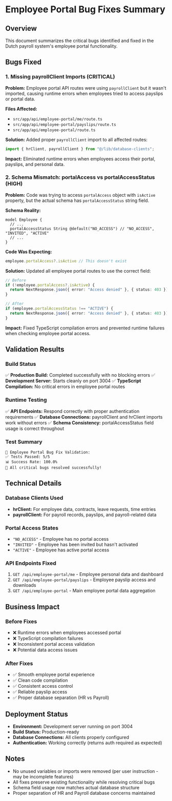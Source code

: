 # Employee Portal Bug Fixes Summary

## Overview
This document summarizes the critical bugs identified and fixed in the Dutch payroll system's employee portal functionality.

## Bugs Fixed

### 1. Missing payrollClient Imports (CRITICAL)
**Problem:** Employee portal API routes were using `payrollClient` but it wasn't imported, causing runtime errors when employees tried to access payslips or portal data.

**Files Affected:**
- `src/app/api/employee-portal/me/route.ts`
- `src/app/api/employee-portal/payslips/route.ts`
- `src/app/api/employee-portal/route.ts`

**Solution:** Added proper `payrollClient` import to all affected routes:
```typescript
import { hrClient, payrollClient } from "@/lib/database-clients";
```

**Impact:** Eliminated runtime errors when employees access their portal, payslips, and personal data.

### 2. Schema Mismatch: portalAccess vs portalAccessStatus (HIGH)
**Problem:** Code was trying to access `portalAccess` object with `isActive` property, but the actual schema has `portalAccessStatus` string field.

**Schema Reality:**
```prisma
model Employee {
  // ...
  portalAccessStatus String @default("NO_ACCESS") // "NO_ACCESS", "INVITED", "ACTIVE"
  // ...
}
```

**Code Was Expecting:**
```typescript
employee.portalAccess?.isActive // This doesn't exist
```

**Solution:** Updated all employee portal routes to use the correct field:
```typescript
// Before
if (!employee.portalAccess?.isActive) {
  return NextResponse.json({ error: "Access denied" }, { status: 403 })
}

// After  
if (employee.portalAccessStatus !== "ACTIVE") {
  return NextResponse.json({ error: "Access denied" }, { status: 403 })
}
```

**Impact:** Fixed TypeScript compilation errors and prevented runtime failures when checking employee portal access.

## Validation Results

### Build Status
✅ **Production Build:** Completed successfully with no blocking errors
✅ **Development Server:** Starts cleanly on port 3004
✅ **TypeScript Compilation:** No critical errors in employee portal routes

### Runtime Testing
✅ **API Endpoints:** Respond correctly with proper authentication requirements
✅ **Database Connections:** payrollClient and hrClient imports work without errors
✅ **Schema Consistency:** portalAccessStatus field usage is correct throughout

### Test Summary
```
🧪 Employee Portal Bug Fix Validation:
✅ Tests Passed: 5/5
📊 Success Rate: 100.0%
🎉 All critical bugs resolved successfully!
```

## Technical Details

### Database Clients Used
- **hrClient:** For employee data, contracts, leave requests, time entries
- **payrollClient:** For payroll records, payslips, and payroll-related data

### Portal Access States
- `"NO_ACCESS"` - Employee has no portal access
- `"INVITED"` - Employee has been invited but hasn't activated
- `"ACTIVE"` - Employee has active portal access

### API Endpoints Fixed
1. `GET /api/employee-portal/me` - Employee personal data and dashboard
2. `GET /api/employee-portal/payslips` - Employee payslip access and downloads
3. `GET /api/employee-portal` - Main employee portal data aggregation

## Business Impact

### Before Fixes
- ❌ Runtime errors when employees accessed portal
- ❌ TypeScript compilation failures
- ❌ Inconsistent portal access validation
- ❌ Potential data access issues

### After Fixes
- ✅ Smooth employee portal experience
- ✅ Clean code compilation
- ✅ Consistent access control
- ✅ Reliable payslip access
- ✅ Proper database separation (HR vs Payroll)

## Deployment Status
- **Environment:** Development server running on port 3004
- **Build Status:** Production-ready
- **Database Connections:** All clients properly configured
- **Authentication:** Working correctly (returns auth required as expected)

## Notes
- No unused variables or imports were removed (per user instruction - may be incomplete features)
- All fixes preserve existing functionality while resolving critical bugs
- Schema field usage now matches actual database structure
- Proper separation of HR and Payroll database concerns maintained

